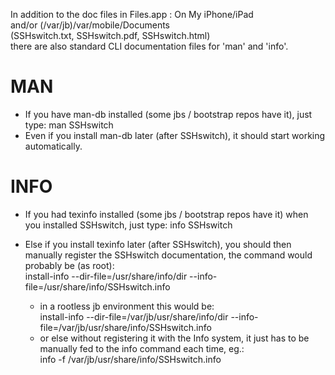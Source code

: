 In addition to the doc files in Files.app : On My iPhone/iPad  
and/or (/var/jb)/var/mobile/Documents  
(SSHswitch.txt, SSHswitch.pdf, SSHswitch.html)  
there are also standard CLI documentation files for 'man' and 'info'.

# MAN
- If you have man-db installed (some jbs / bootstrap repos have it), just type:
man SSHswitch
- Even if you install man-db later (after SSHswitch), it should start working automatically.


# INFO
- If you had texinfo installed (some jbs / bootstrap repos have it) when you installed SSHswitch, just type:
info SSHswitch

- Else if you install texinfo later (after SSHswitch), you should then manually register the SSHswitch documentation, the command would probably be (as root):  
install-info --dir-file=/usr/share/info/dir --info-file=/usr/share/info/SSHswitch.info  
    - in a rootless jb environment this would be:  
    install-info --dir-file=/var/jb/usr/share/info/dir --info-file=/var/jb/usr/share/info/SSHswitch.info
    - or else without registering it with the Info system, it just has to be manually fed to the info command each time, eg.:  
    info -f /var/jb/usr/share/info/SSHswitch.info
